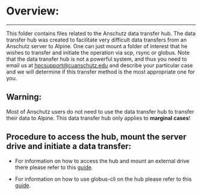 # Overview:
-------------
This folder contains files related to the Anschutz data transfer hub.
The data transfer hub was created to facilitate very difficult data transfers from an Anschutz server to Alpine.
One can just mount a folder of interest that he wishes to transfer and initiate the 
operation via scp, rsync or globus. Note that the data transfer hub is not a powerful system, and thus you need to email us at hpcsupport@cuanschutz.edu 
and describe your particular case and we will determine if this transfer method is the most appropriate one for you. 

## Warning: 
Most of Anschutz users do not need to use the data transfer hub to transfer their data to Alpine. This data transfer hub only applies to **marginal cases**!


## Procedure to access the hub, mount the server drive and initiate a data transfer:

* For information on how to access the hub and mount an external drive there please refer to this [guide](https://github.com/kf-cuanschutz/CU-Anschutz-HPC-documentation/blob/main/Anschutz_Data-transfer-hub/data_hub_onboarding.md).

* For information on how to use globus-cli on the hub please refer to this [guide](https://github.com/kf-cuanschutz/CU-Anschutz-HPC-documentation/blob/main/Anschutz_Data-transfer-hub/globus-cli_on_the_dthub.md).
 
